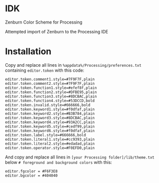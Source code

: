 # IDK
Zenburn Color Scheme for Processing

Attempted import of Zenburn to the Processing IDE

# Installation
Copy and replace all lines in ```%appdata%/Processing/preferences.txt``` containing ```editor.token``` with this code:
```
editor.token.comment1.style=#7F9F7F,plain
editor.token.comment2.style=#7F9F7F,plain
editor.token.function1.style=#efef8f,plain
editor.token.function2.style=#DFBE95,plain
editor.token.function3.style=#8DCBAC,plain
editor.token.function4.style=#53DCCD,bold
editor.token.invalid.style=#666666,bold
editor.token.keyword1.style=#f0dfaf,plain
editor.token.keyword2.style=#B3B784,plain
editor.token.keyword3.style=#8DCBAC,plain
editor.token.keyword4.style=#93A2CC,plain
editor.token.keyword5.style=#cedf99,plain
editor.token.keyword6.style=#f0dfaf,plain
editor.token.label.style=#666666,bold
editor.token.literal1.style=#cc9393,plain
editor.token.literal2.style=#edadad,plain
editor.token.operator.style=#F0EFD0,plain
```

And copy and replace all lines in ```[your Processing folder]/lib/theme.txt``` below ```# foreground and background colors``` with this:
```
editor.fgcolor = #F6F3E8
editor.bgcolor = #404040
```
